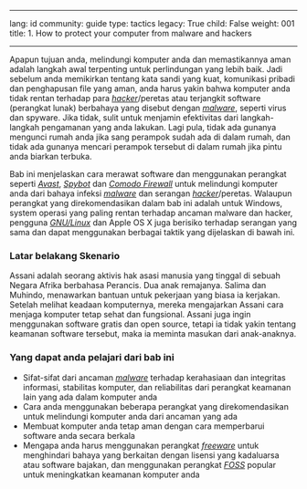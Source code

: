

---

lang: id
community: guide
type: tactics
legacy: True
child: False
weight: 001
title: 1. How to protect your computer from malware and hackers

---

Apapun tujuan anda, melindungi komputer anda dan memastikannya aman adalah langkah awal terpenting untuk perlindungan yang lebih baik. Jadi sebelum anda memikirkan tentang kata sandi yang kuat, komunikasi pribadi dan penghapusan file yang aman, anda harus yakin bahwa komputer anda tidak rentan terhadap para [*hacker*](/id/glossary#Hacker)/peretas atau terjangkit software (perangkat lunak) berbahaya yang disebut dengan [*malware*](/id/glossary#Malware), seperti virus dan spyware. Jika tidak, sulit untuk menjamin efektivitas dari langkah-langkah pengamanan yang anda lakukan. Lagi pula, tidak ada gunanya mengunci rumah anda jika sang perampok sudah ada di dalam rumah, dan tidak ada gunanya mencari perampok tersebut di dalam rumah jika pintu anda biarkan terbuka. 

Bab ini menjelaskan cara merawat software dan menggunakan perangkat seperti [*Avast*](/id/glossary#Avast), [*Spybot*](/id/glossary#Spybot) dan 
[*Comodo Firewall*](/id/glossary#Comodo_Firewall) untuk melindungi komputer anda dari bahaya infeksi [*malware*](/id/glossary#Malware) dan serangan [*hacker*](/id/glossary#Hacker)/peretas. Walaupun perangkat yang direkomendasikan dalam bab ini adalah untuk Windows, system operasi yang paling rentan terhadap ancaman malware dan hacker, pengguna [*GNU/Linux*](/id/glossary#GNU/Linux) dan Apple OS X juga berisiko terhadap serangan yang sama dan dapat menggunakan berbagai taktik yang dijelaskan di bawah ini.

### Latar belakang Skenario ###
<div class="background">
Assani adalah seorang aktivis hak asasi manusia yang tinggal di sebuah Negara Afrika berbahasa Perancis. Dua anak remajanya. Salima dan Muhindo, menawarkan bantuan untuk pekerjaan yang biasa ia kerjakan. Setelah melihat keadaan komputernya, mereka mengajarkan Assani cara menjaga komputer tetap sehat dan fungsional. Assani juga ingin menggunakan software gratis dan open source, tetapi ia tidak yakin tentang keamanan software tersebut, maka ia meminta masukan dari anak-anaknya. 
</div>

### Yang dapat anda pelajari dari bab ini ###

* Sifat-sifat dari ancaman [*malware*](/id/glossary#Malware) terhadap kerahasiaan dan integritas informasi, stabilitas komputer, dan reliabilitas dari perangkat keamanan lain yang ada dalam komputer anda
* Cara anda menggunakan beberapa perangkat yang direkomendasikan untuk melindungi komputer anda dari ancaman yang ada
* Membuat komputer anda tetap aman dengan cara memperbarui software anda secara berkala
* Mengapa anda harus menggunakan perangkat [*freeware*](/id/glossary#Freeware) untuk menghindari bahaya yang berkaitan dengan lisensi yang kadaluarsa atau software bajakan, dan menggunakan perangkat [*FOSS*](/id/glossary#FOSS) popular untuk meningkatkan keamanan komputer anda


